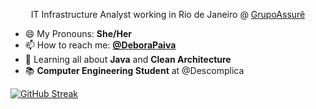 <p align=center> IT Infrastructure Analyst working in Rio de Janeiro @ <a href="https://grupoassure.com.br" target=_blank> GrupoAssurê </a>

- 😄 My Pronouns: **She/Her**
- 📫 How to reach me: **[@DeboraPaiva](https://www.linkedin.com/in/deborarubimpaiva/)**
- 🌱 Learning all about **Java** and **Clean Architecture**
- 📚 **Computer Engineering Student** at @Descomplica

[![GitHub Streak](http://github-readme-streak-stats.herokuapp.com?user=deborapaiva&theme=tokyonight_duo&hide_border=true&date_format=j%20M%5B%20Y%5D)](https://git.io/streak-stats)</p>
